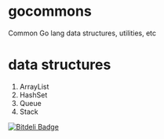 gocommons
=========

Common Go lang data structures, utilities, etc

data structures
===============
1. ArrayList
2. HashSet
3. Queue
4. Stack


[![Bitdeli Badge](https://d2weczhvl823v0.cloudfront.net/hishboy/gocommons/trend.png)](https://bitdeli.com/free "Bitdeli Badge")